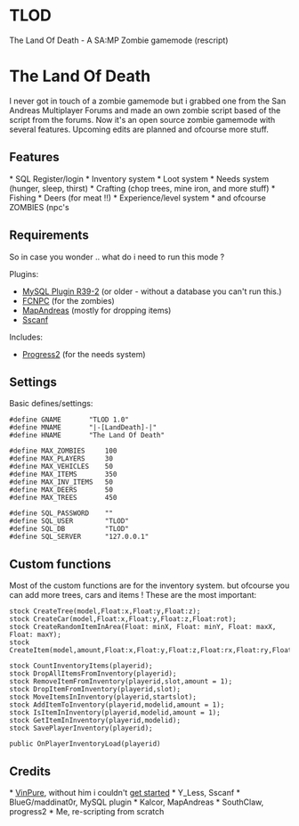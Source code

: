 # TLOD
The Land Of Death - A SA:MP Zombie gamemode (rescript)

<h1>The Land Of Death</h1>

I never got in touch of a zombie gamemode but i grabbed one from the San Andreas Multiplayer Forums and made an own zombie script based of the script from the forums. Now it's an open source zombie gamemode with several features. Upcoming edits are planned and ofcourse more stuff.

<h2>Features</h2>
* SQL Register/login
* Inventory system
* Loot system
* Needs system (hunger, sleep, thirst)
* Crafting (chop trees, mine iron, and more stuff)
* Fishing
* Deers (for meat !!)
* Experience/level system
* and ofcourse ZOMBIES (npc's

<h2>Requirements</h2>
So in case you wonder .. what do i need to run this mode ?

Plugins:
* <a href="https://github.com/pBlueG/SA-MP-MySQL/releases/tag/R39-2">MySQL Plugin R39-2</a> (or older - without a database you can't run this.)
* <a href="https://github.com/zeelorenc/fcnpc">FCNPC</a> (for the zombies)
* <a href="http://forum.sa-mp.com/showthread.php?t=120013">MapAndreas</a> (mostly for dropping items)
* <a href="http://forum.sa-mp.com/showthread.php?t=120356">Sscanf</a> 

Includes:
* <a href="https://github.com/Southclaw/progress2">Progress2</a> (for the needs system)


<h2>Settings</h2>
Basic defines/settings:

```PAWN
#define GNAME 		"TLOD 1.0"
#define MNAME 		"|-[LandDeath]-|"
#define HNAME 		"The Land Of Death"

#define MAX_ZOMBIES     100
#define MAX_PLAYERS     30
#define MAX_VEHICLES    50
#define MAX_ITEMS       350
#define MAX_INV_ITEMS   50
#define MAX_DEERS       50
#define MAX_TREES       450

#define SQL_PASSWORD    ""
#define SQL_USER        "TLOD"
#define SQL_DB          "TLOD"
#define SQL_SERVER      "127.0.0.1"
```

<h2>Custom functions</h2>
Most of the custom functions are for the inventory system. but ofcourse you can add more trees, cars and items !
These are the most important:

```PAWN
stock CreateTree(model,Float:x,Float:y,Float:z);
stock CreateCar(model,Float:x,Float:y,Float:z,Float:rot);
stock CreateRandomItemInArea(Float: minX, Float: minY, Float: maxX, Float: maxY);
stock CreateItem(model,amount,Float:x,Float:y,Float:z,Float:rx,Float:ry,Float:rz);

stock CountInventoryItems(playerid);
stock DropAllItemsFromInventory(playerid);
stock RemoveItemFromInventory(playerid,slot,amount = 1);
stock DropItemFromInventory(playerid,slot);
stock MoveItemsInInventory(playerid,startslot);
stock AddItemToInventory(playerid,modelid,amount = 1);
stock IsItemInInventory(playerid,modelid,amount = 1);
stock GetItemInInventory(playerid,modelid);
stock SavePlayerInventory(playerid);

public OnPlayerInventoryLoad(playerid)
```

<h2>Credits</h2>
* <a href="http://forum.sa-mp.com/showthread.php?t=528864">VinPure</a>, without him i couldn't <a href="http://forum.sa-mp.com/showthread.php?t=528864">get started</a>
* Y_Less, Sscanf
* BlueG/maddinat0r, MySQL plugin
* Kalcor, MapAndreas
* SouthClaw, progress2
* Me, re-scripting from scratch
